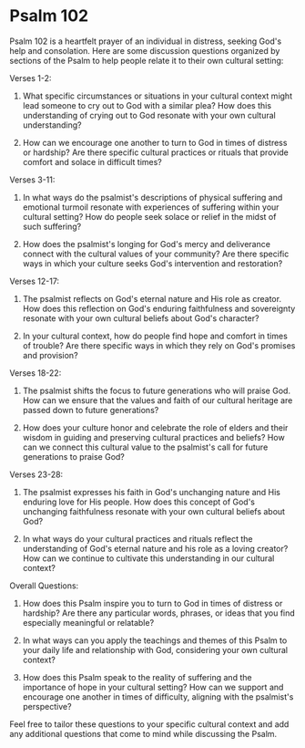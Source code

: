 # Psalm 102

Psalm 102 is a heartfelt prayer of an individual in distress, seeking God's help and consolation. Here are some discussion questions organized by sections of the Psalm to help people relate it to their own cultural setting:

Verses 1-2:

1. What specific circumstances or situations in your cultural context might lead someone to cry out to God with a similar plea? How does this understanding of crying out to God resonate with your own cultural understanding?

2. How can we encourage one another to turn to God in times of distress or hardship? Are there specific cultural practices or rituals that provide comfort and solace in difficult times?

Verses 3-11:

1. In what ways do the psalmist's descriptions of physical suffering and emotional turmoil resonate with experiences of suffering within your cultural setting? How do people seek solace or relief in the midst of such suffering?

2. How does the psalmist's longing for God's mercy and deliverance connect with the cultural values of your community? Are there specific ways in which your culture seeks God's intervention and restoration?

Verses 12-17:

1. The psalmist reflects on God's eternal nature and His role as creator. How does this reflection on God's enduring faithfulness and sovereignty resonate with your own cultural beliefs about God's character?

2. In your cultural context, how do people find hope and comfort in times of trouble? Are there specific ways in which they rely on God's promises and provision?

Verses 18-22:

1. The psalmist shifts the focus to future generations who will praise God. How can we ensure that the values and faith of our cultural heritage are passed down to future generations?

2. How does your culture honor and celebrate the role of elders and their wisdom in guiding and preserving cultural practices and beliefs? How can we connect this cultural value to the psalmist's call for future generations to praise God?

Verses 23-28:

1. The psalmist expresses his faith in God's unchanging nature and His enduring love for His people. How does this concept of God's unchanging faithfulness resonate with your own cultural beliefs about God?

2. In what ways do your cultural practices and rituals reflect the understanding of God's eternal nature and his role as a loving creator? How can we continue to cultivate this understanding in our cultural context?

Overall Questions:

1. How does this Psalm inspire you to turn to God in times of distress or hardship? Are there any particular words, phrases, or ideas that you find especially meaningful or relatable?

2. In what ways can you apply the teachings and themes of this Psalm to your daily life and relationship with God, considering your own cultural context?

3. How does this Psalm speak to the reality of suffering and the importance of hope in your cultural setting? How can we support and encourage one another in times of difficulty, aligning with the psalmist's perspective?

Feel free to tailor these questions to your specific cultural context and add any additional questions that come to mind while discussing the Psalm.